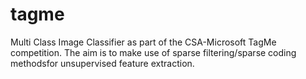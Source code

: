 tagme
=====

Multi Class Image Classifier as part of the CSA-Microsoft TagMe competition. 
The aim is to make use of sparse filtering/sparse coding methodsfor unsupervised feature extraction. 
